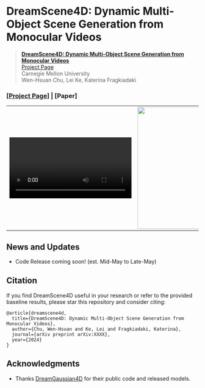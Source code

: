 # DreamScene4D: Dynamic Multi-Object Scene Generation from Monocular Videos


> [**DreamScene4D: Dynamic Multi-Object Scene Generation from Monocular Videos**](https://dreamscene4d.github.io/)           
> [Project Page](https://dreamscene4d.github.io/)           
> Carnegie Mellon University   
> Wen-Hsuan Chu, Lei Ke, Katerina Fragkiadaki    

### [**[Project Page]**](https://dreamscene4d.github.io/) **|** **[Paper]**

<table>
  <tr>
    <td><video src="https://github.com/dreamscene4d/dreamscene4d/assets/47765488/993d13ea-4d07-4d27-988e-7b6480234eaa" width="320"></video></td>
    <td><img src="demo-1.gif" width="320"></td>
    <td><video src="https://github.com/dreamscene4d/dreamscene4d/assets/47765488/c219b3e3-2469-42af-a0ba-12a8fc97cbe3" width="320"></video></td>
  </tr>
</table>

News and Updates
-----------------
- Code Release coming soon! (est. Mid-May to Late-May)

Citation
---------------
If you find DreamScene4D useful in your research or refer to the provided baseline results, please star this repository and consider citing:
```
@article{dreamscene4d,
  title={DreamScene4D: Dynamic Multi-Object Scene Generation from Monocular Videos},
  author={Chu, Wen-Hsuan and Ke, Lei and Fragkiadaki, Katerina},
  journal={arXiv preprint arXiv:XXXX},
  year={2024}
}
```

## Acknowledgments
- Thanks [DreamGaussian4D](https://jiawei-ren.github.io/projects/dreamgaussian4d/) for their public code and released models.
